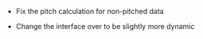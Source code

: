 * Fix the pitch calculation for non-pitched data

* Change the interface over to be slightly more dynamic